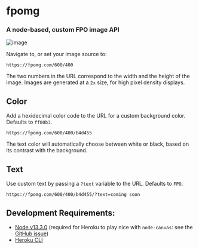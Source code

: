 # fpomg

### A node-based, custom FPO image API

![image](https://user-images.githubusercontent.com/30575213/141667324-6a15bfc5-6771-429b-830e-2bd9bd44eb8b.png)



Navigate to, or set your image source to:

```
https://fpomg.com/600/400
```

The two numbers in the URL correspond to the width and the height of the image. Images are generated at a `2x` size, for high pixel density displays.

## Color

Add a hexidecimal color code to the URL for a custom background color. Defaults to `ff00b3`.

```
https://fpomg.com/600/400/b4d455
```

The text color will automatically choose between white or black, based on its contrast with the background.

## Text

Use custom text by passing a `?text` variable to the URL. Defaults to `FPO`.

```
https://fpomg.com/600/400/b4d455/?text=coming soon
```

## Development Requirements:

- [Node v13.3.0](https://nodejs.org/en/download/releases/) (required for Heroku to play nice with `node-canvas`: see the [GitHub issue](https://github.com/Automattic/node-canvas/issues/1563))
- [Heroku CLI](https://devcenter.heroku.com/articles/heroku-cli)
